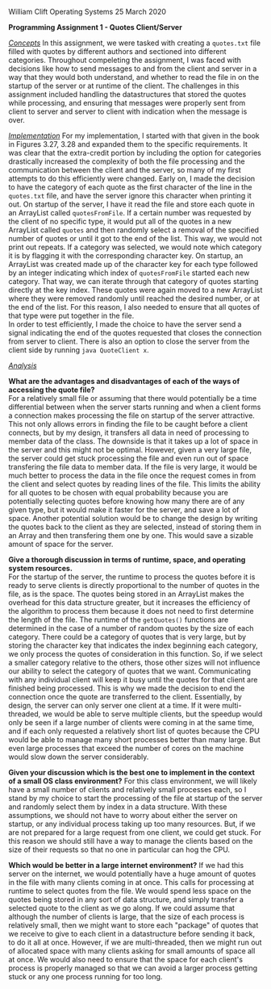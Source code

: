 William Clift
Operating Systems
25 March 2020

**Programming Assignment 1 - Quotes Client/Server**

<u>*Concepts*</u>
		In this assignment, we were tasked with creating a `quotes.txt` file filled with quotes by different authors and sectioned into different categories. Throughout compeleting the assignment, I was faced with decisions like how to send messages to and from the client and server in a way that they would both understand, and whether to read the file in on the startup of the server or at runtime of the client. The challenges in this assignment included handling the datastructures that stored the quotes while processing, and ensuring that messages were properly sent from client to server and server to client with indication when the message is over.



<u>*Implementation*</u>
		For my implementation, I started with that given in the book in Figures 3.27, 3.28 and expanded them to the specific requirements. It was clear that the extra-credit portion by including the option for categories drastically increased the complexity of both the file processing and the communication between the client and the server, so many of my first attempts to do this efficiently were changed. 
		Early on, I made the decision to have the category of each quote as the first character of the line in the `quotes.txt` file, and have the server ignore this character when printing it out. On startup of the server, I have it read the file and store each quote in an ArrayList called `quotesFromFile`. If a certain number was requested by the client of no specific type, it would put all of the quotes in a new ArrayList called `quotes` and then randomly select a removal of the specified number of quotes or until it got to the end of the list. This way, we would not print out repeats. If a category was selected, we would note which category it is by flagging it with the corresponding character key. On startup, an ArrayList was created made up of the character key for each type followed by an integer indicating which index of `quotesFromFile` started each new category. That way, we can iterate through that category of quotes starting directly at the key index. These quotes were again moved to a new ArrayList where they were removed randomly until reached the desired number, or at the end of the list. For this reason, I also needed to ensure that all quotes of that type were put together in the file. 	
		In order to test efficiently, I made the choice to have the server send a signal indicating the end of the quotes requested that closes the connection from server to client. There is also an option to close the server from the client side by running `java QuoteClient x`. 



<u>*Analysis*</u>

**What are the advantages and disadvantages of each of the ways of accessing the quote file?**	
		For a relatively small file or assuming that there would potentially be a time differential between when the server starts running and when a client forms a connection makes processing the file on startup of the server attractive. This not only allows errors in finding the file to be caught before a client connects, but by my design, it transfers all data in need of processing to member data of the class. The downside is that it takes up a lot of space in the server and this might not be optimal.
		However, given a very large file, the server could get stuck processing the file and even run out of space transfering the file data to member data. If the file is very large, it would be much better to process the data in the file once the request comes in from the client and select quotes by reading lines of the file. This limits the ability for all quotes to be chosen with equal probability because you are potentially selecting quotes before knowing how many there are of any given type, but it would make it faster for the server, and save a lot of space. 
		Another potential solution would be to change the design by writing the quotes back to the client as they are selected, instead of storing them in an Array and then transfering them one by one. This would save a sizable amount of space for the server.

**Give a thorough discussion in terms of runtime, space, and operating system resources.**  
		For the startup of the server, the runtime to process the quotes before it is ready to serve clients is directly proportional to the number of quotes in the file, as is the space. The quotes being stored in an ArrayList makes the overhead for this data structure greater, but it increases the efficiency of the algorithm to process them because it does not need to first determine the length of the file. 
		The runtime of the `getQuotes()` functions are determined in the case of a number of random quotes by the size of each category. There could be a category of quotes that is very large, but by storing the character key that indicates the index beginning each category, we only process the quotes of consideration in this function. So, if we select a smaller category relative to the others, those other sizes will not influence our ability to select the category of quotes that we want.
		Communicating with any individual client will keep it busy until the quotes for that client are finished being processed. This is why we made the decision to end the connection once the quote are transferred to the client. Essentially, by design, the server can only server one client at a time. If it were multi-threaded, we would be able to serve multiple clients, but the speedup would only be seen if a large number of clients were coming in at the same time, and if each only requested a relatively short list of quotes because the CPU would be able to manage many short processes better than many large. But even large processes that exceed the number of cores on the machine would slow down the server considerably.

**Given your discussion which is the best one to implement in the context of a small OS class environment?** 
		For this class environment, we will likely have a small number of clients and relatively small processes each, so I stand by my choice to start the processing of the file at startup of the server and randomly select them by index in a data structure. With these assumptions, we should not have to worry about either the server on startup, or any individual process taking up too many resources. But, if we are not prepared for a large request from one client, we could get stuck. For this reason we should still have a way to manage the clients based on the size of their requests so that no one in particular can hog the CPU.

**Which would be better in a large internet environment?**
		If we had this server on the internet, we would potentially have a huge amount of quotes in the file with many clients coming in at once. This calls for processing at runtime to select quotes from the file. We would spend less space on the quotes being stored in any sort of data structure, and simply transfer a selected quote to the client as we go along. If we could assume that although the number of clients is large, that the size of each process is relatively small, then we might want to store each "package" of quotes that we receive to give to each client in a datastructure before sending it back, to do it all at once. However, if we are multi-threaded, then we might run out of allocated space with many clients asking for small amounts of space all at once. We would also need to ensure that the space for each client's process is properly managed so that we can avoid a larger process getting stuck or any one process running for too long.


